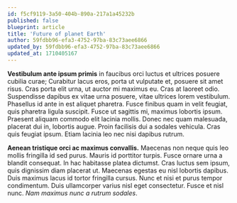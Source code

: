 ```yaml
---
id: f5cf9119-3a50-404b-890a-217a1a45232b
published: false
blueprint: article
title: 'Future of planet Earth'
author: 59fdbb96-efa3-4752-97ba-83c73aee6866
updated_by: 59fdbb96-efa3-4752-97ba-83c73aee6866
updated_at: 1710405167
---
```

**Vestibulum ante ipsum primis** in faucibus orci luctus et ultrices posuere cubilia curae; Curabitur lacus eros, porta ut vulputate et, posuere sit amet risus. Cras porta elit urna, ut auctor mi maximus eu. Cras at laoreet odio. Suspendisse dapibus ex vitae urna posuere, vitae ultrices lorem vestibulum. Phasellus id ante in est aliquet pharetra. Fusce finibus quam in velit feugiat, quis pharetra ligula suscipit. Fusce ut sagittis mi, maximus lobortis ipsum. Praesent aliquam commodo elit lacinia mollis. Donec nec quam malesuada, placerat dui in, lobortis augue. Proin facilisis dui a sodales vehicula. Cras quis feugiat ipsum. Etiam lacinia leo nec nisi dapibus rutrum.

**Aenean tristique orci ac maximus convallis.** Maecenas non neque quis leo mollis fringilla id sed purus. Mauris id porttitor turpis. Fusce ornare urna a blandit consequat. In hac habitasse platea dictumst. Cras luctus sem ipsum, quis dignissim diam placerat ut. Maecenas egestas eu nisl lobortis dapibus. Duis maximus lacus id tortor fringilla cursus. Nunc et nisi et purus tempor condimentum. Duis ullamcorper varius nisl eget consectetur. Fusce et nisl nunc. _Nam maximus nunc a rutrum sodales_.